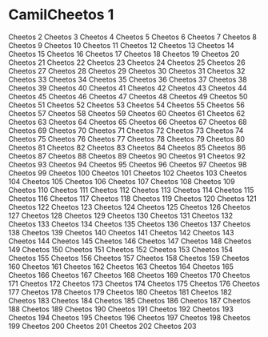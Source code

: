 # CamilCheetos 1
Cheetos 2
Cheetos 3
Cheetos 4
Cheetos 5
Cheetos 6
Cheetos 7
Cheetos 8
Cheetos 9
Cheetos 10
Cheetos 11
Cheetos 12
Cheetos 13
Cheetos 14
Cheetos 15
Cheetos 16
Cheetos 17
Cheetos 18
Cheetos 19
Cheetos 20
Cheetos 21
Cheetos 22
Cheetos 23
Cheetos 24
Cheetos 25
Cheetos 26
Cheetos 27
Cheetos 28
Cheetos 29
Cheetos 30
Cheetos 31
Cheetos 32
Cheetos 33
Cheetos 34
Cheetos 35
Cheetos 36
Cheetos 37
Cheetos 38
Cheetos 39
Cheetos 40
Cheetos 41
Cheetos 42
Cheetos 43
Cheetos 44
Cheetos 45
Cheetos 46
Cheetos 47
Cheetos 48
Cheetos 49
Cheetos 50
Cheetos 51
Cheetos 52
Cheetos 53
Cheetos 54
Cheetos 55
Cheetos 56
Cheetos 57
Cheetos 58
Cheetos 59
Cheetos 60
Cheetos 61
Cheetos 62
Cheetos 63
Cheetos 64
Cheetos 65
Cheetos 66
Cheetos 67
Cheetos 68
Cheetos 69
Cheetos 70
Cheetos 71
Cheetos 72
Cheetos 73
Cheetos 74
Cheetos 75
Cheetos 76
Cheetos 77
Cheetos 78
Cheetos 79
Cheetos 80
Cheetos 81
Cheetos 82
Cheetos 83
Cheetos 84
Cheetos 85
Cheetos 86
Cheetos 87
Cheetos 88
Cheetos 89
Cheetos 90
Cheetos 91
Cheetos 92
Cheetos 93
Cheetos 94
Cheetos 95
Cheetos 96
Cheetos 97
Cheetos 98
Cheetos 99
Cheetos 100
Cheetos 101
Cheetos 102
Cheetos 103
Cheetos 104
Cheetos 105
Cheetos 106
Cheetos 107
Cheetos 108
Cheetos 109
Cheetos 110
Cheetos 111
Cheetos 112
Cheetos 113
Cheetos 114
Cheetos 115
Cheetos 116
Cheetos 117
Cheetos 118
Cheetos 119
Cheetos 120
Cheetos 121
Cheetos 122
Cheetos 123
Cheetos 124
Cheetos 125
Cheetos 126
Cheetos 127
Cheetos 128
Cheetos 129
Cheetos 130
Cheetos 131
Cheetos 132
Cheetos 133
Cheetos 134
Cheetos 135
Cheetos 136
Cheetos 137
Cheetos 138
Cheetos 139
Cheetos 140
Cheetos 141
Cheetos 142
Cheetos 143
Cheetos 144
Cheetos 145
Cheetos 146
Cheetos 147
Cheetos 148
Cheetos 149
Cheetos 150
Cheetos 151
Cheetos 152
Cheetos 153
Cheetos 154
Cheetos 155
Cheetos 156
Cheetos 157
Cheetos 158
Cheetos 159
Cheetos 160
Cheetos 161
Cheetos 162
Cheetos 163
Cheetos 164
Cheetos 165
Cheetos 166
Cheetos 167
Cheetos 168
Cheetos 169
Cheetos 170
Cheetos 171
Cheetos 172
Cheetos 173
Cheetos 174
Cheetos 175
Cheetos 176
Cheetos 177
Cheetos 178
Cheetos 179
Cheetos 180
Cheetos 181
Cheetos 182
Cheetos 183
Cheetos 184
Cheetos 185
Cheetos 186
Cheetos 187
Cheetos 188
Cheetos 189
Cheetos 190
Cheetos 191
Cheetos 192
Cheetos 193
Cheetos 194
Cheetos 195
Cheetos 196
Cheetos 197
Cheetos 198
Cheetos 199
Cheetos 200
Cheetos 201
Cheetos 202
Cheetos 203

